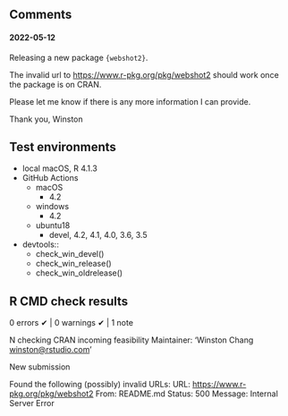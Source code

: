 ## Comments
#### 2022-05-12

Releasing a new package `{webshot2}`.

The invalid url to https://www.r-pkg.org/pkg/webshot2 should work once the package is on CRAN.

Please let me know if there is any more information I can provide.

Thank you,
Winston


## Test environments

* local macOS, R 4.1.3
* GitHub Actions
  * macOS
    * 4.2
  * windows
    * 4.2
  * ubuntu18
    * devel, 4.2, 4.1, 4.0, 3.6, 3.5
* devtools::
  * check_win_devel()
  * check_win_release()
  * check_win_oldrelease()

## R CMD check results

0 errors ✔ | 0 warnings ✔ | 1 note

N  checking CRAN incoming feasibility
   Maintainer: ‘Winston Chang <winston@rstudio.com>’

   New submission

  Found the following (possibly) invalid URLs:
    URL: https://www.r-pkg.org/pkg/webshot2
      From: README.md
      Status: 500
      Message: Internal Server Error

